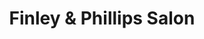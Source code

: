---
title: "Finley & Phillips Salon"
url: /saint-petersburg/finley-and-phillips-salon/
shop: hairdresser
---